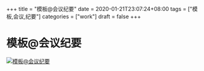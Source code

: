 +++
title = "模板@会议纪要"
date = 2020-01-21T23:07:24+08:00
tags = ["模板,会议,纪要"]
categories = ["work"]
draft = false
+++

# 模板@会议纪要

[![模板@会议纪要](https://pic.downk.cc/item/5e0caa3c76085c328945a4da.png)](https://pic.downk.cc/item/5e0caa3c76085c328945a4da.png)

